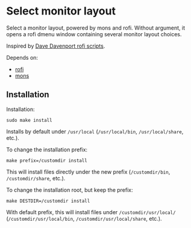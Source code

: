 
# Select monitor layout

Select a monitor layout, powered by mons and rofi.  Without argument, it opens
a rofi dmenu window containing several monitor layout choices.

Inspired by [Dave Davenport rofi
scripts](https://github.com/DaveDavenport/RandomScripts).

Depends on:
- [rofi](https://github.com/DaveDavenport/rofi)
- [mons](https://github.com/Ventto/mons)


## Installation

Installation:
```
sudo make install
```

Installs by default under `/usr/local` (`/usr/local/bin`, `/usr/local/share`,
etc.).

To change the installation prefix:
```
make prefix=/customdir install
```
This will install files directly under the new prefix (`/customdir/bin`,
`/customdir/share`, etc.).

To change the installation root, but keep the prefix:
```
make DESTDIR=/customdir install
```
With default prefix, this will install files under `/customdir/usr/local/`
(`/customdir/usr/local/bin`, `/customdir/usr/local/share`, etc.).


